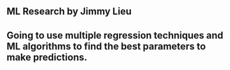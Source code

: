 ## ML Research by Jimmy Lieu
## Going to use multiple regression techniques and ML algorithms to find the best parameters to make predictions.